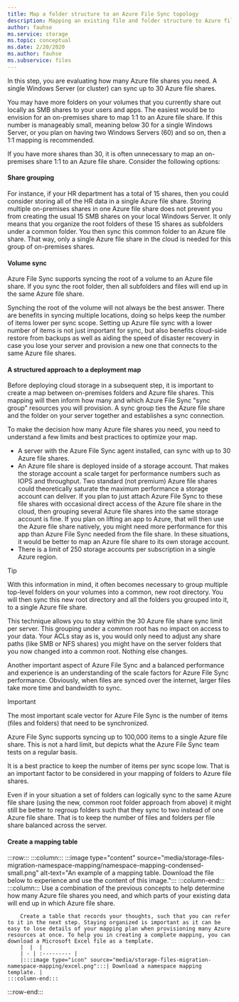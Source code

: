 ```yaml
---
title: Map a folder structure to an Azure File Sync topology
description: Mapping an existing file and folder structure to Azure file shares for use with Azure File Sync. A common text block, shared between migration docs.
author: fauhse
ms.service: storage
ms.topic: conceptual
ms.date: 2/20/2020
ms.author: fauhse
ms.subservice: files
---
```


In this step, you are evaluating how many Azure file shares you need. A single Windows Server (or cluster) can sync up to 30 Azure file shares.

You may have more folders on your volumes that you currently share out locally as SMB shares to your users and apps. The easiest would be to envision for an on-premises share to map 1:1 to an Azure file share. If this number is manageably small, meaning below 30 for a single Windows Server, or you plan on having two Windows Servers (60) and so on, then a 1:1 mapping is recommended.

If you have more shares than 30, it is often unnecessary to map an on-premises share 1:1 to an Azure file share.
Consider the following options:

#### Share grouping

For instance, if your HR department has a total of 15 shares, then you could consider storing all of the HR data in a single Azure file share. Storing multiple on-premises shares in one Azure file share does not prevent you from creating the usual 15 SMB shares on your local Windows Server. It only means that you organize the root folders of these 15 shares as subfolders under a common folder. You then sync this common folder to an Azure file share. That way, only a single Azure file share in the cloud is needed for this group of on-premises shares.

#### Volume sync

Azure File Sync supports syncing the root of a volume to an Azure file share.
If you sync the root folder, then all subfolders and files will end up in the same Azure file share.

Synching the root of the volume will not always be the best answer. There are benefits in syncing multiple locations, doing so helps keep the number of items lower per sync scope. Setting up Azure file sync with a lower number of items is not just important for sync, but also benefits cloud-side restore from backups as well as aiding the speed of disaster recovery in case you lose your server and provision a new one that connects to the same Azure file shares.

#### A structured approach to a deployment map

Before deploying cloud storage in a subsequent step, it is important to create a map between on-premises folders and Azure file shares. This mapping will then inform how many and which Azure File Sync "sync group" resources you will provision. A sync group ties the Azure file share and the folder on your server together and establishes a sync connection.

To make the decision how many Azure file shares you need, you need to understand a few limits and best practices to optimize your map.

* A server with the Azure File Sync agent installed, can sync with up to 30 Azure file shares.
* An Azure file share is deployed inside of a storage account. That makes the storage account a scale target for performance numbers such as IOPS and throughput. Two standard (not premium) Azure file shares could theoretically saturate the maximum performance a storage account can deliver. If you plan to just attach Azure File Sync to these file shares with occasional direct access of the Azure file share in the cloud, then grouping several Azure file shares into the same storage account is fine. If you plan on lifting an app to Azure, that will then use the Azure file share natively, you might need more performance for this app than Azure File Sync needed from the file share. In these situations, it would be better to map an Azure file share to its own storage account.
* There is a limit of 250 storage accounts per subscription in a single Azure region.

> [!TIP]
> With this information in mind, it often becomes necessary to group multiple top-level folders on your volumes into a common, new root directory. You will then sync this new root directory and all the folders you grouped into it, to a single Azure file share.                                                    

This technique allows you to stay within the 30 Azure file share sync limit per server.
This grouping under a common root has no impact on access to your data. Your ACLs stay as is, you would only need to adjust any share paths (like SMB or NFS shares) you might have on the server folders that you now changed into a common root. Nothing else changes.

Another important aspect of Azure File Sync and a balanced performance and experience is an understanding of the scale factors for Azure File Sync performance. Obviously, when files are synced over the internet, larger files take more time and bandwidth to sync.

> [!IMPORTANT]
> The most important scale vector for Azure File Sync is the number of items (files and folders) that need to be synchronized.

Azure File Sync supports syncing up to 100,000 items to a single Azure file share. This is not a hard limit, but depicts what the Azure File Sync team tests on a regular basis.

It is a best practice to keep the number of items per sync scope low. 
That is an important factor to be considered in your mapping of folders to Azure file shares.

Even if in your situation a set of folders can logically sync to the same Azure file share (using the new, common root folder approach from above) it might still be better to regroup folders such that they sync to two instead of one Azure file share. That is to keep the number of files and folders per file share balanced across the server.

#### Create a mapping table

:::row:::
    :::column:::
        :::image type="content" source="media/storage-files-migration-namespace-mapping/namespace-mapping-condensed-small.png" alt-text="An example of a mapping table. Download the file below to experience and use the content of this image.":::
    :::column-end:::
    :::column:::
        Use a combination of the previous concepts to help determine how many Azure file shares you need, and which parts of your existing data will end up in which Azure file share.
        
        Create a table that records your thoughts, such that you can refer to it in the next step. Staying organized is important as it can be easy to lose details of your mapping plan when provisioning many Azure resources at once. To help you in creating a complete mapping, you can download a Microsoft Excel file as a template.
        |  |  |
        | - | :--------- |
        |:::image type="icon" source="media/storage-files-migration-namespace-mapping/excel.png":::| Download a namespace mapping template. |
    :::column-end:::
:::row-end:::
